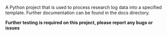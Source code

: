 A Python project that is used to process research log data into a specified template. 
Further documentation can be found in the docs directory.

**Further testing is required on this project, please report any bugs or issues**